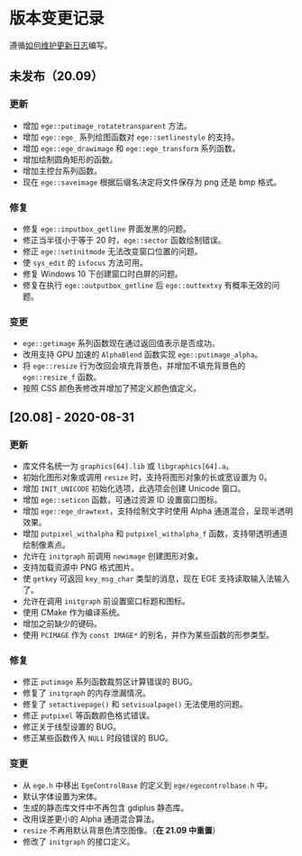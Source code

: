# 版本变更记录

遵循[如何维护更新日志](https://keepachangelog.com/zh-CN/1.0.0/)编写。

## 未发布（20.09）

### 更新

- 增加 `ege::putimage_rotatetransparent` 方法。
- 增加 `ege::ege_` 系列绘图函数对 `ege::setlinestyle` 的支持。
- 增加 `ege::ege_drawimage` 和 `ege::ege_transform` 系列函数。
- 增加绘制圆角矩形的函数。
- 增加主控台系列函数。
- 现在 `ege::saveimage` 根据后缀名决定将文件保存为 png 还是 bmp 格式。

### 修复

- 修复 `ege::inputbox_getline` 界面发黑的问题。
- 修正当半径小于等于 20 时，`ege::sector` 函数绘制错误。
- 修正 `ege::setinitmode` 无法改变窗口位置的问题。
- 使 `sys_edit` 的 `isfocus` 方法可用。
- 修复 Windows 10 下创建窗口时白屏的问题。
- 修复在执行 `ege::outputbox_getline` 后 `ege::outtextxy` 有概率无效的问题。

### 变更

- `ege::getimage` 系列函数现在通过返回值表示是否成功。
- 改用支持 GPU 加速的 `AlphaBlend` 函数实现 `ege::putimage_alpha`。
- 将 `ege::resize` 行为改回会填充背景色，并增加不填充背景色的 `ege::resize_f` 函数。
- 按照 CSS 颜色表修改并增加了预定义颜色值定义。

## [20.08] - 2020-08-31

### 更新

- 库文件名统一为 `graphics[64].lib` 或 `libgraphics[64].a`。
- 初始化图形对象或调用 `resize` 时，支持将图形对象的长或宽设置为 0。
- 增加 `INIT_UNICODE` 初始化选项，此选项会创建 Unicode 窗口。
- 增加 `ege::seticon` 函数，可通过资源 ID 设置窗口图标。
- 增加 `ege::ege_drawtext`，支持绘制文字时使用 Alpha 通道混合，呈现半透明效果。
- 增加 `putpixel_withalpha` 和 `putpixel_withalpha_f` 函数，支持带透明通道绘制像素点。
- 允许在 `initgraph` 前调用 `newimage` 创建图形对象。
- 支持加载资源中 PNG 格式图片。
- 使 `getkey` 可返回 `key_msg_char` 类型的消息，现在 EGE 支持读取输入法输入了。
- 允许在调用 `initgraph` 前设置窗口标题和图标。
- 使用 CMake 作为编译系统。
- 增加之前缺少的键码。
- 使用 `PCIMAGE` 作为 `const IMAGE*` 的别名，并作为某些函数的形参类型。

### 修复

- 修正 `putimage` 系列函数裁剪区计算错误的 BUG。
- 修复了 `initgraph` 的内存泄漏情况。
- 修复了 `setactivepage()` 和 `setvisualpage()` 无法使用的问题。
- 修正 `putpixel` 等函数颜色格式错误。
- 修正关于线型设置的 BUG。
- 修正某些函数传入 `NULL` 时段错误的 BUG。

### 变更

- 从 `ege.h` 中移出 `EgeControlBase` 的定义到 `ege/egecontrolbase.h` 中。
- 默认字体设置为宋体。
- 生成的静态库文件中不再包含 gdiplus 静态库。
- 改用误差更小的 Alpha 通道混合算法。
- `resize` 不再用默认背景色清空图像。（**在 21.09 中重置**）
- 修改了 `initgraph` 的接口定义。
